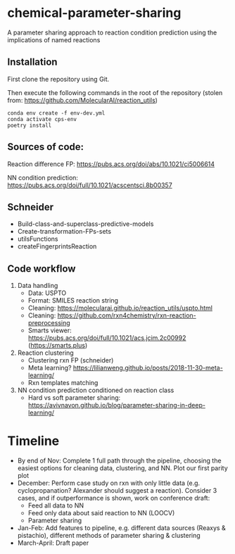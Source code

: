 # chemical-parameter-sharing
A parameter sharing approach to reaction condition prediction using the implications of named reactions

## Installation

First clone the repository using Git.

Then execute the following commands in the root of the repository (stolen from: https://github.com/MolecularAI/reaction_utils)

    conda env create -f env-dev.yml
    conda activate cps-env
    poetry install
    
 ## Sources of code:
 Reaction difference FP: https://pubs.acs.org/doi/abs/10.1021/ci5006614
 
 NN condition prediction: https://pubs.acs.org/doi/full/10.1021/acscentsci.8b00357

## Schneider

- Build-class-and-superclass-predictive-models
- Create-transformation-FPs-sets
- utilsFunctions
- createFingerprintsReaction

## Code workflow

1) Data handling
    - Data: USPTO
    - Format: SMILES reaction string
    - Cleaning: https://molecularai.github.io/reaction_utils/uspto.html
    - Cleaning: https://github.com/rxn4chemistry/rxn-reaction-preprocessing
    - Smarts viewer: https://pubs.acs.org/doi/full/10.1021/acs.jcim.2c00992 (https://smarts.plus)
2) Reaction clustering
    - Clustering rxn FP (schneider)
    - Meta learning? https://lilianweng.github.io/posts/2018-11-30-meta-learning/
    - Rxn templates matching
3) NN condition prediction conditioned on reaction class
    - Hard vs soft parameter sharing: https://avivnavon.github.io/blog/parameter-sharing-in-deep-learning/
    
# Timeline

- By end of Nov: Complete 1 full path through the pipeline, choosing the easiest options for cleaning data, clustering, and NN. Plot our first parity plot
- December: Perform case study on rxn with only little data (e.g. cyclopropanation? Alexander should suggest a reaction). Consider 3 cases, and if outperformance is shown, work on conference draft:
    - Feed all data to NN
    - Feed only data about said reaction to NN (LOOCV)
    - Parameter sharing
- Jan-Feb: Add features to pipeline, e.g. different data sources (Reaxys & pistachio), different methods of parameter sharing & clustering
- March-April: Draft paper
    
    
